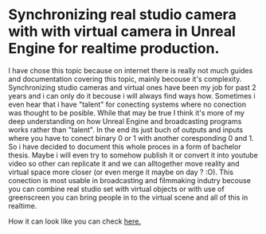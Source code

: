# Synchronizing real studio camera with with virtual camera in Unreal Engine for realtime production. 
I have chose this topic because on internet there is really not much guides and documentation covering this topic, mainly becouse it's complexity.
Synchronizing studio cameras and virtual ones have been my job for past 2 years and i can only do it becouse i will always find ways how. 
Sometimes i even hear that i have "talent" for conecting systems where no conection was thought to be posible. 
While that may be true I think it's more of my deep understanding on how Unreal Engine and broadcasting programs works rather than "talent". 
In the end its just buch of outputs and inputs where you have to conect binary 0 or 1 with another coresponding 0 and 1.
So i have decided to document this whole proces in a form of bachelor thesis. Maybe i will even try to somehow publish it or convert it into youtube video so other can replicate it and we can alltogether move reality and virtual space more closer (or even merge it maybe on day ? :O).
This conection is most usable in broadcasting and filmmaking indutry becouse you can combine real studio set with virtual objects or with use of greenscreen you can bring people in to the virtual scene and all of this in realtime.

How it can look like you can check [here.](https://github.com/ThaliciusWaltari/english-for-designers/blob/main/first-impresion.md#this-is-exaple-of-real-time-ar-in-studio)
